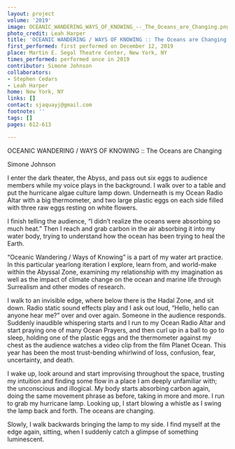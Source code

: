 ```yaml
---
layout: project
volume: '2019'
image: OCEANIC_WANDERING_WAYS_OF_KNOWING_--_The_Oceans_are_Changing.png
photo_credit: Leah Harper
title: 'OCEANIC WANDERING / WAYS OF KNOWING :: The Oceans are Changing'
first_performed: first performed on December 12, 2019
place: Martin E. Segal Theatre Center, New York, NY
times_performed: performed once in 2019
contributor: Simone Johnson
collaborators:
- Stephen Cedars
- Leah Harper
home: New York, NY
links: []
contact: sjaquayj@gmail.com
footnote: ''
tags: []
pages: 612-613

---
```


OCEANIC WANDERING / WAYS OF KNOWING :: The Oceans are Changing

Simone Johnson

I enter the dark theater, the Abyss, and pass out six eggs to audience members while my voice plays in the background. I walk over to a table and put the hurricane algae culture lamp down. Underneath is my Ocean Radio Altar with a big thermometer, and two large plastic eggs on each side filled with three raw eggs resting on white flowers.

I finish telling the audience, “I didn’t realize the oceans were absorbing so much heat.” Then I reach and grab carbon in the air absorbing it into my water body, trying to understand how the ocean has been trying to heal the Earth.

“Oceanic Wandering / Ways of Knowing” is a part of my water art practice. In this particular yearlong iteration I explore, learn from, and world-make within the Abyssal Zone, examining my relationship with my imagination as well as the impact of climate change on the ocean and marine life through Surrealism and other modes of research.

I walk to an invisible edge, where below there is the Hadal Zone, and sit down. Radio static sound effects play and I ask out loud, “Hello, hello can anyone hear me?” over and over again. Someone in the audience responds. Suddenly inaudible whispering starts and I run to my Ocean Radio Altar and start praying one of many Ocean Prayers, and then curl up in a ball to go to sleep, holding one of the plastic eggs and the thermometer against my chest as the audience watches a video clip from the film Planet Ocean. This year has been the most trust-bending whirlwind of loss, confusion, fear, uncertainty, and death.

I wake up, look around and start improvising throughout the space, trusting my intuition and finding some flow in a place I am deeply unfamiliar with; the unconscious and illogical. My body starts absorbing carbon again, doing the same movement phrase as before, taking in more and more. I run to grab my hurricane lamp. Looking up, I start blowing a whistle as I swing the lamp back and forth. The oceans are changing.

Slowly, I walk backwards bringing the lamp to my side. I find myself at the edge again, sitting, when I suddenly catch a glimpse of something luminescent.
